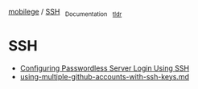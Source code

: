 [mobilege](/README.md) 
/ [SSH](/ssh.md)
    <sub>&nbsp;&nbsp;Documentation</sub> 
    <sub>&nbsp;&nbsp;[tldr](https://tldr.inbrowser.app/pages/common/ssh)</sub>


# SSH
- [Configuring Passwordless Server Login Using SSH](https://youtu.be/tRJBC9rWH3A)
- [using-multiple-github-accounts-with-ssh-keys.md](https://gist.github.com/oanhnn/80a89405ab9023894df7)